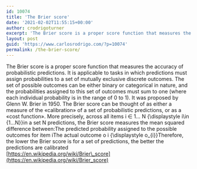 ```yaml
---
id: 10074
title: 'The Brier score'
date: '2021-02-02T11:55:15+00:00'
author: crodrigoturner
excerpt: 'The Brier score is a proper score function that measures the accuracy of probabilistic predictions.'
layout: post
guid: 'https://www.carlosrodrigo.com/?p=10074'
permalink: /the-brier-score/
---
```


The Brier score is a proper score function that measures the accuracy of probabilistic predictions. It is applicable to tasks in which predictions must assign probabilities to a set of mutually exclusive discrete outcomes. The set of possible outcomes can be either binary or categorical in nature, and the probabilities assigned to this set of outcomes must sum to one (where each individual probability is in the range of 0 to 1). It was proposed by Glenn W. Brier in 1950. The Brier score can be thought of as either a measure of the «calibration» of a set of probabilistic predictions, or as a «cost function». More precisely, across all items i ∈ 1… N {\\displaystyle i\\in {1…N}}in a set N predictions, the Brier score measures the mean squared difference between:The predicted probability assigned to the possible outcomes for item iThe actual outcome o i {\\displaystyle o\_{i}}Therefore, the lower the Brier score is for a set of predictions, the better the predictions are calibrated  
[https://en.wikipedia.org/wiki/Brier\_score](https://en.wikipedia.org/wiki/Brier_score)